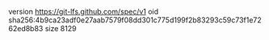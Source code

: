version https://git-lfs.github.com/spec/v1
oid sha256:4b9ca23adf0e27aab7579f08dd301c775d199f2b83293c59c73f1e7262ed8b83
size 8129
